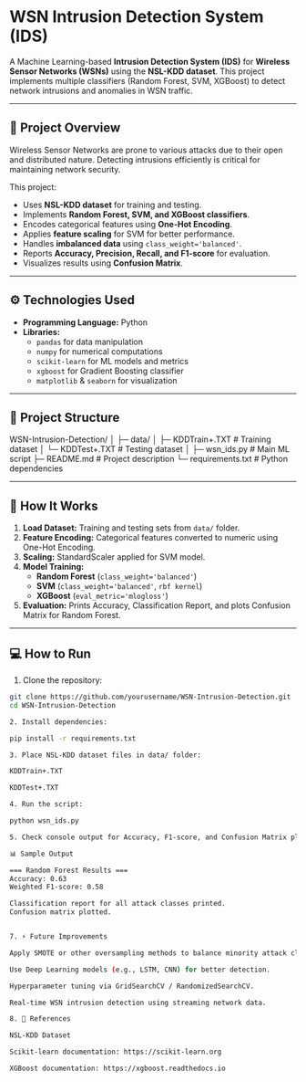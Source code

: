 # WSN Intrusion Detection System (IDS)

A Machine Learning-based **Intrusion Detection System (IDS)** for **Wireless Sensor Networks (WSNs)** using the **NSL-KDD dataset**. This project implements multiple classifiers (Random Forest, SVM, XGBoost) to detect network intrusions and anomalies in WSN traffic.

---

## 📝 Project Overview

Wireless Sensor Networks are prone to various attacks due to their open and distributed nature. Detecting intrusions efficiently is critical for maintaining network security.  

This project:

- Uses **NSL-KDD dataset** for training and testing.
- Implements **Random Forest, SVM, and XGBoost classifiers**.
- Encodes categorical features using **One-Hot Encoding**.
- Applies **feature scaling** for SVM for better performance.
- Handles **imbalanced data** using `class_weight='balanced'`.
- Reports **Accuracy, Precision, Recall, and F1-score** for evaluation.
- Visualizes results using **Confusion Matrix**.

---

## ⚙️ Technologies Used

- **Programming Language:** Python  
- **Libraries:**  
  - `pandas` for data manipulation  
  - `numpy` for numerical computations  
  - `scikit-learn` for ML models and metrics  
  - `xgboost` for Gradient Boosting classifier  
  - `matplotlib` & `seaborn` for visualization  

---

## 📂 Project Structure

WSN-Intrusion-Detection/
│
├─ data/
│ ├─ KDDTrain+.TXT # Training dataset
│ └─ KDDTest+.TXT # Testing dataset
│
├─ wsn_ids.py # Main ML script
├─ README.md # Project description
└─ requirements.txt # Python dependencies


---

## 🧩 How It Works

1. **Load Dataset:** Training and testing sets from `data/` folder.  
2. **Feature Encoding:** Categorical features converted to numeric using One-Hot Encoding.  
3. **Scaling:** StandardScaler applied for SVM model.  
4. **Model Training:**  
   - **Random Forest** (`class_weight='balanced'`)  
   - **SVM** (`class_weight='balanced'`, `rbf kernel`)  
   - **XGBoost** (`eval_metric='mlogloss'`)  
5. **Evaluation:** Prints Accuracy, Classification Report, and plots Confusion Matrix for Random Forest.  

---

## 💻 How to Run

1. Clone the repository:

```bash
git clone https://github.com/yourusername/WSN-Intrusion-Detection.git
cd WSN-Intrusion-Detection

2. Install dependencies:

pip install -r requirements.txt

3. Place NSL-KDD dataset files in data/ folder:

KDDTrain+.TXT

KDDTest+.TXT

4. Run the script:

python wsn_ids.py

5. Check console output for Accuracy, F1-score, and Confusion Matrix plot.

📊 Sample Output

=== Random Forest Results ===
Accuracy: 0.63
Weighted F1-score: 0.58

Classification report for all attack classes printed.
Confusion matrix plotted.


7. ⚡ Future Improvements

Apply SMOTE or other oversampling methods to balance minority attack classes.

Use Deep Learning models (e.g., LSTM, CNN) for better detection.

Hyperparameter tuning via GridSearchCV / RandomizedSearchCV.

Real-time WSN intrusion detection using streaming network data.

8. 📜 References

NSL-KDD Dataset

Scikit-learn documentation: https://scikit-learn.org

XGBoost documentation: https://xgboost.readthedocs.io